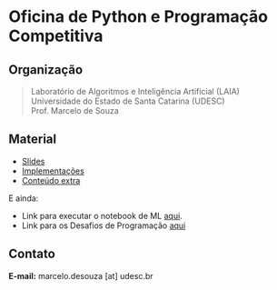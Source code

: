 # Oficina de Python e Programação Competitiva

## Organização
> Laboratório de Algoritmos e Inteligência Artificial (LAIA)<br>
> Universidade do Estado de Santa Catarina (UDESC)<br>
> Prof. Marcelo de Souza

## Material

+ [Slides](./material/slides.pdf)
+ [Implementações](./src/)
+ [Conteúdo extra](./extra/)

E ainda:
+ Link para executar o notebook de ML [aqui](https://colab.research.google.com/github/laia-udesc/course-pycp/blob/main/extra/reconhecimento-escrita.ipynb).
+ Link para os Desafios de Programação [aqui](https://classroom.google.com/c/NjQ0NTYyNjU2Mzc4?cjc=dx4wpzf)

## Contato

**E-mail:** marcelo.desouza [at] udesc.br
